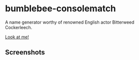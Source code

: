 # bumblebee-consolematch
A name generator worthy of renowned English actor Bitterweed Cockerleech.

[Look at me!](https://bumblebee-consolematch.herokuapp.com/)

## Screenshots
